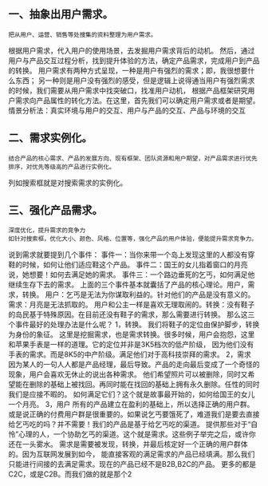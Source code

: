 ## 一、抽象出用户需求。
    把从用户、运营、销售等处搜集的资料整理为用户需求。
根据用户需求，代入用户的使用场景，去发掘用户需求背后的动机。
然后，通过用户与产品交互过程分析，找到提升体验的方法，确定产品需求，完成用户到产品的转换。
用户需求有两种方式呈现，一种是用户有强烈的需求；即，我很想要什么东西；
另一种则是用户没有强烈的感受，但是逻辑上说得通当用户有强烈需求的时候，我们需要从用户需求中找突破口，找准用户动机，
根据产品框架研究用户需求向产品属性的转化方法。在这里，首先我们可以确定用户需求或者是期望。
情景分析法：真实环境与用户的交互、用户与产品的交互、产品与环境的交互
  
## 二、需求实例化。
    结合产品的核心需求、产品的发展方向、现有框架、团队资源和用户期望，对产品需求进行优先排序，对优先等级高的产品进行实例化。 
列如搜索框就是对搜索需求的实例化。
## 三、强化产品需求。
    深度优化，提升需求的竞争力
    如针对搜索框，优化大小、颜色、风格、位置等，强化产品的用户体验，便能提升需求竞争力。
说到需求就要提到几个事件：
事件一：当你来带一个岛上发现这里的人都没有穿鞋的时候，如何让他们适应鞋这个产品。
事件二：国王的女儿指着窗口的月亮说，她想要！如何去满足她的需求。
事件三：一个路边垂死的乞丐，如何满足他继续生存下去的需求。
上面的三个事件基本就囊括了产品的核心理论。用户，需求，转换。
用户：乞丐是无法为你谋取利益的。针对他们的产品是没有意义的。需求：月亮是无法抓取的。
用户和公主一样是喜欢无理取闹的。转换：没有鞋子的岛民基于特殊原因。在目前还没有鞋子的需求，那么需要进行转换。
那么这三个事件最好的处理办法是什么呢？
1，转换。
我们将鞋子的定位由保护脚步，转换为身份的象征。
这里是挖掘需求，也是需求转换。很多时候，用户会抱怨，这里和苹果手表是一样的道理。它的定位并非是3K5档次的低产阶级，
因为他们没有手表的需求。而是8K5的中产阶级。满足他们对于高科技崇拜的需求。
2，需求
因为某人的一句人人都是产品经理，最后导致。产品的走向最后变成了一个奇怪的现象，用户会喜欢无休止的说出各种需求。
他们希望照片可以被删除，同时又希望能在删除的基础上被找回。再同时能在找回的基础上拥有永久删除。任性的同时我们是应接不暇的。
如何满足它们？这个就是故事最开始的，如何给国王的女儿一个月亮。
3，用户
所有的产品建立在盈利的基础上，所以选择正确的用户群。
或是说正确的付费用户群是很重要的。如果说乞丐要饿死了，难道我们是要去直接给乞丐吃的吗？并不需要！我们的产品是基于给乞丐吃的渠道。
提供那些对于“自怜”心理的人，一个协助乞丐的渠道。这个就是需求。这些例子举完之后，或许你还在一头雾水。
需求是需要被发现，转换，并最后核定好一个正确的用户群体的。因为互联网发展到如今，
能直接客观的满足需求的产品已经填满。那么我们只能进行间接的去满足需求。现在的产品已经不是B2B,B2C的产品。
更多的都是C2C，或是C2B。而我们做的就是那个2
